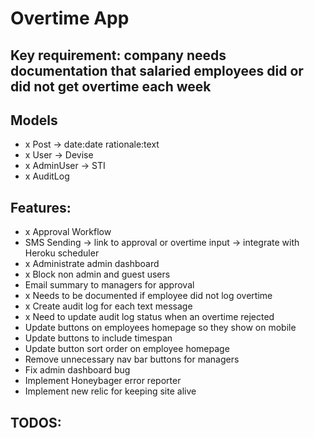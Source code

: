 # Overtime App

## Key requirement: company needs documentation that salaried employees did or did not get overtime each week

## Models
- x Post -> date:date rationale:text
- x User -> Devise
- x AdminUser -> STI
- x AuditLog

## Features:
- x Approval Workflow
- SMS Sending -> link to approval or overtime input -> integrate with Heroku scheduler
- x Administrate admin dashboard
- x Block non admin and guest users
- Email summary to managers for approval
- x Needs to be documented if employee did not log overtime
- x Create audit log for each text message
- x Need to update audit log status when an overtime rejected
- Update buttons on employees homepage so they show on mobile
- Update buttons to include timespan
- Update button sort order on employee homepage
- Remove unnecessary nav bar buttons for managers
- Fix admin dashboard bug
- Implement Honeybager error reporter
- Implement new relic for keeping site alive


## TODOS:
##
